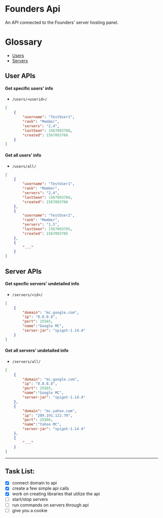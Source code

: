 # Founders Api
An API connected to the Founders' server hosting panel.

# Glossary
* [Users](#user-apis)
* [Servers](#server-apis)

## User APIs
#### Get specific users' info
* `/users/<userid>/`
```json
[
    {
        "username": "TestUser1",
        "rank": "Member",
        "servers": "2,4",
        "lastSeen": 1567893766,
        "created": 1567893766
    }
]
```

#### Get all users' info
* `/users/all/`
```json
[
    {
        "username": "TestUser1",
        "rank": "Member",
        "servers": "2,4",
        "lastSeen": 1567893766,
        "created": 1567893766
    }, 
    {
        "username": "TestUser2",
        "rank": "Member",
        "servers": "1,5",
        "lastSeen": 1567893785,
        "created": 1567893785
    }, 
    {
        "..."
    }
]
```

## Server APIs
#### Get specfic servers' undetailed info
* `/servers/<id>/`
```json
[
    {
        "domain": "mc.google.com",
        "ip": "8.8.8.8",
        "port": 25565,
        "name":"Google MC",
        "server-jar": "spigot-1.14.4"
    }
]
```

#### Get all servers' undetailed info
* `/servers/all/`
```json
[
    {
        "domain": "mc.google.com",
        "ip": "8.8.8.8",
        "port": 25565,
        "name":"Google MC",
        "server-jar": "spigot-1.14.4"
    }, 
    {
        "domain": "mc.yahoo.com",
        "ip": "209.191.122.70",
        "port": 25566,
        "name":"Yahoo MC",
        "server-jar": "spigot-1.14.4"
    },
    {
        "..."
    }
]
```

---

## Task List:
- [x] connect domain to api
- [x] create a few simple api calls
- [x] work on creating libraries that utilize the api
- [ ] start/stop servers
- [ ] run commands on servers through api
- [ ] give you a cookie